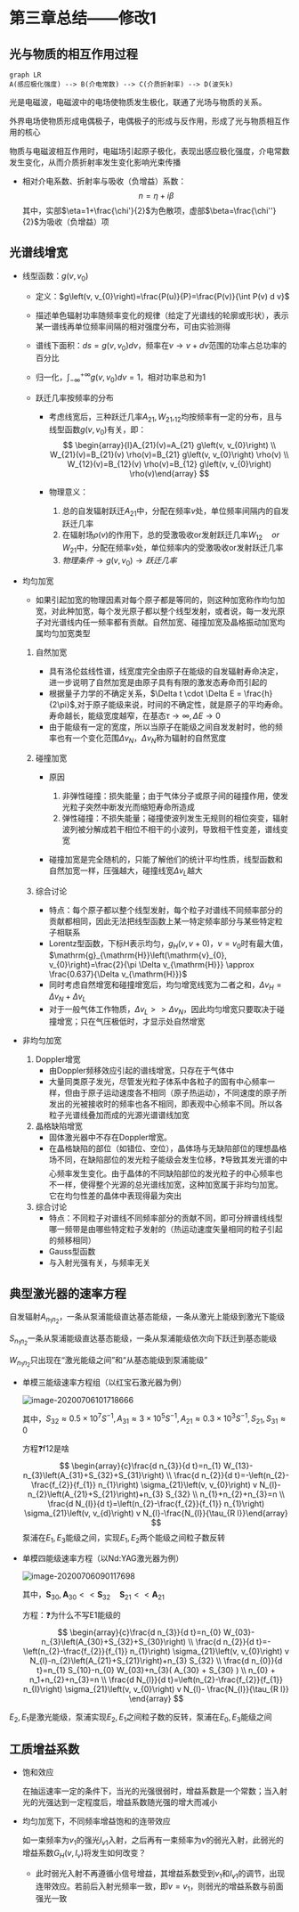 # 第三章总结——修改1

## 光与物质的相互作用过程

```mermaid
graph LR
A(感应极化强度) --> B(介电常数) --> C(介质折射率) --> D(波矢k)
```

光是电磁波，电磁波中的电场使物质发生极化，联通了光场与物质的关系。

外界电场使物质形成电偶极子，电偶极子的形成与反作用，形成了光与物质相互作用的核心

物质与电磁波相互作用时，电磁场引起原子极化，表现出感应极化强度，介电常数发生变化，从而介质折射率发生变化影响光束传播

- 相对介电系数、折射率与吸收（负增益）系数：
  $$
  n=\eta+i\beta
  $$
  其中，实部$\eta=1+\frac{\chi'}{2}$为色散项，虚部$\beta=\frac{\chi''}{2}$为吸收（负增益）项

## 光谱线增宽

- 线型函数：$g(v,v_0)$

  - 定义：$g\left(v, v_{0}\right)=\frac{P(u)}{P}=\frac{P(v)}{\int P(v) d v}$

  - 描述单色辐射功率随频率变化的规律（给定了光谱线的轮廓或形状），表示某一谱线再单位频率间隔的相对强度分布，可由实验测得

  - 谱线下面积：$d s=g\left(v, v_{0}\right) d v$，频率在$v\rightarrow v+dv$范围的功率占总功率的百分比

  - 归一化，$\int_{-\infty}^{+\infty} g\left(v, v_{0}\right) d v=1$，相对功率总和为1

  - 跃迁几率按频率的分布

    - 考虑线宽后，三种跃迁几率$A_{21},W_{21},_{12}$均按频率有一定的分布，且与线型函数$g(v,v_0)$有关，即：
      $$
      \begin{array}{l}A_{21}(v)=A_{21} g\left(v, v_{0}\right) \\ W_{21}(v)=B_{21}(v) \rho(v)=B_{21} g\left(v, v_{0}\right) \rho(v) \\ W_{12}(v)=B_{12}(v) \rho(v)=B_{12} g\left(v, v_{0}\right) \rho(v)\end{array}
      $$

    - 物理意义：

      1. 总的自发辐射跃迁$A_{21}$中，分配在频率$v$处，单位频率间隔内的自发跃迁几率
      2. 在辐射场$\rho(v)$的作用下，总的受激吸收or发射跃迁几率$W_{12}\quad or \quad W_{21}$中，分配在频率$v$处，单位频率内的受激吸收or发射跃迁几率
      3. $物理条件 \rightarrow g(v,v_0) \rightarrow 跃迁几率$

- 均匀加宽

  - 如果引起加宽的物理因素对每个原子都是等同的，则这种加宽称作均匀加宽，对此种加宽，每个发光原子都以整个线型发射，或者说，每一发光原子对光谱线内任一频率都有贡献。自然加宽、碰撞加宽及晶格振动加宽均属均匀加宽类型

  1. 自然加宽
     - 具有洛伦兹线性谱，线宽度完全由原子在能级的自发辐射寿命决定，进一步说明了自然加宽是由原子具有有限的激发态寿命而引起的
     - 根据量子力学的不确定关系，$\Delta t \cdot \Delta E = \frac{h}{2\pi}$,对于原子能级来说，时间的不确定性，就是原子的平均寿命。寿命越长，能级宽度越窄，在基态$\tau \rightarrow \infty, \Delta E \rightarrow 0$
     - 由于能级有一定的宽度，所以当原子在能级之间自发发射时，他的频率也有一个变化范围$\Delta v_N$，$\Delta v_N$称为辐射的自然宽度

  2. 碰撞加宽

     - 原因
       1. 非弹性碰撞：损失能量；由于气体分子或原子间的碰撞作用，使发光粒子突然中断发光而缩短寿命所造成
       2. 弹性碰撞：不损失能量；碰撞使波列发生无规则的相位突变，辐射波列被分解成若干相位不相干的小波列，导致相干性变差，谱线变宽

     - 碰撞加宽是完全随机的，只能了解他们的统计平均性质，线型函数和自然加宽一样，压强越大，碰撞线宽$\Delta v_L$越大

  3. 综合讨论
     - 特点：每个原子都以整个线型发射，每个粒子对谱线不同频率部分的贡献都相同，因此无法把线型函数上某一特定频率部分与某些特定粒子相联系
     - Lorentz型函数，下标H表示均匀，$g_H (v,v+0)$，$v=v_0$时有最大值，$\mathrm{g}_{\mathrm{H}}\left(\mathrm{v}_{0}, v_{0}\right)=\frac{2}{\pi \Delta v_{\mathrm{H}}} \approx \frac{0.637}{\Delta v_{\mathrm{H}}}$
     - 同时考虑自然增宽和碰撞增宽后，均匀增宽线宽为二者之和，$\Delta v_{H}=\Delta v_{N}+\Delta v_{L}$
     - 对于一般气体工作物质，$\Delta v_L >> \Delta v_N$，因此均匀增宽只要取决于碰撞增宽；只在气压极低时，才显示处自然增宽

- 非均匀加宽

  1. Doppler增宽
     - 由Doppler频移效应引起的谱线增宽，只存在于气体中
     - 大量同类原子发光，尽管发光粒子体系中各粒子的固有中心频率一样，但由于原子运动速度各不相同（原子热运动），不同速度的原子所发出的光被接收时的频率也各不相同，即表观中心频率不同。所以各粒子光谱线叠加而成的光源光谱谱线加宽
  2. 晶格缺陷增宽
     - 固体激光器中不存在Doppler增宽。
     - 在晶格缺陷的部位（如错位、空位），晶体场与无缺陷部位的理想晶格场不同，在缺陷部位的发光粒子能级会发生位移，❓导致其发光谱的中心频率发生变化。由于晶体的不同缺陷部位的发光粒子的中心频率也不一样，使得整个光源的总光谱线加宽，这种加宽属于非均匀加宽。它在均匀性差的晶体中表现得最为突出
  3. 综合讨论
     - 特点：不同粒子对谱线不同频率部分的贡献不同，即可分辨谱线线型哪一频带是由哪些特定粒子发射的（热运动速度矢量相同的粒子引起的频移相同）
     - Gauss型函数
     - 与入射光强有关，与频率无关

## 典型激光器的速率方程

自发辐射$A_{n_1 n_2}$，一条从泵浦能级直达基态能级，一条从激光上能级到激光下能级

$S_{n_1 n_2}$一条从泵浦能级直达基态能级，一条从泵浦能级依次向下跃迁到基态能级

$W_{n_1 n_2}$只出现在“激光能级之间”和“从基态能级到泵浦能级”



- 单模三能级速率方程组（以红宝石激光器为例）

  ![image-20200706101718666](第三章总结——修改1.assets/image-20200706101718666.png)

  其中，$S_{32} \approx 0.5 \times 10^{7} S^{-1}, A_{31} \approx 3 \times 10^{5} S^{-1}, A_{21} \approx 0.3 \times 10^{3} S^{-1}, S_{21}, S_{31} \approx 0$

  方程❓f12是啥
  $$
  \begin{array}{c}\frac{d n_{3}}{d t}=n_{1} W_{13}-n_{3}\left(A_{31}+S_{32}+S_{31}\right) 
  \\ 
  \frac{d n_{2}}{d t}=-\left(n_{2}-\frac{f_{2}}{f_{1}} n_{1}\right) \sigma_{21}\left(v, v_{0}\right) v N_{l}-n_{2}\left(A_{21}+S_{21}\right)+n_{3} S_{32} 
  \\ 
  n_{1}+n_{2}+n_{3}=n 
  \\ 
  \frac{d N_{l}}{d t}=\left(n_{2}-\frac{f_{2}}{f_{1}} n_{1}\right) \sigma_{21}\left(v, v_{d}\right) v N_{l}-\frac{N_{l}}{\tau_{R l}}\end{array}
  $$
  泵浦在$E_1,E_3$能级之间，实现$E_1,E_2$两个能级之间粒子数反转

- 单模四能级速率方程（以Nd:YAG激光器为例）

  ![image-20200706090117698](第三章总结——修改1.assets/image-20200706090117698.png)

  其中，$\mathbf{S}_{30}, \mathbf{A}_{30}<<\mathbf{S}_{32} \quad \mathbf{S}_{21}<<\mathbf{A}_{21}$

  方程：❓为什么不写E1能级的
  $$
  \begin{array}{c}\frac{d n_{3}}{d t}=n_{0} W_{03}-n_{3}\left(A_{30}+S_{32}+S_{30}\right) \\ \frac{d n_{2}}{d t}=-\left(n_{2}-\frac{f_{2}}{f_{1}} n_{1}\right) \sigma_{21}\left(v, v_{0}\right) v N_{l}-n_{2}\left(A_{21}+S_{21}\right)+n_{3} S_{32} \\ \frac{d n_{0}}{d t}=n_{1} S_{10}-n_{0} W_{03}+n_{3}( A_{30} + S_{30} )
  \\
  n_{0} + n_1+n_{2}+n_{3}=n 
  \\
  \frac{d N_{l}}{d t}=\left(n_{2}-\frac{f_{2}}{f_{1}} n_{I}\right) \sigma_{21}\left(v, v_{0}\right) v N_{l}- \frac{N_{l}}{\tau_{R l}}
  \end{array}
  $$

$E_2,E_1$是激光能级，泵浦实现$E_2,E_1$之间粒子数的反转，泵浦在$E_0,E_3$能级之间

## 工质增益系数

- 饱和效应

  在抽运速率一定的条件下，当光的光强很弱时，增益系数是一个常数；当入射光的光强达到一定程度后，增益系数随光强的增大而减小

- 均匀加宽下，不同频率增益饱和的连带效应

  如一束频率为$v_1$的强光$I_{v1}$入射，之后再有一束频率为$v$的弱光入射，此弱光的增益系数$G_H(v,I_v)$将发生如何改变？

  - 此时弱光入射不再遵循小信号增益，其增益系数受到$v_1$和$I_{v1}$的调节，出现连带效应。若前后入射光频率一致，即$v=v_1$，则弱光的增益系数与前面强光一致